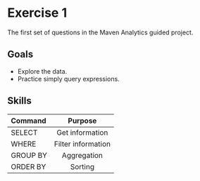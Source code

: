 # Exercise 1
The first set of questions in the Maven Analytics guided project.

## Goals
- Explore the data.
- Practice simply query expressions.

## Skills
|Command|Purpose|
|:---|:---:|
|SELECT|Get information|
|WHERE|Filter information|
|GROUP BY|Aggregation|
|ORDER BY|Sorting|
